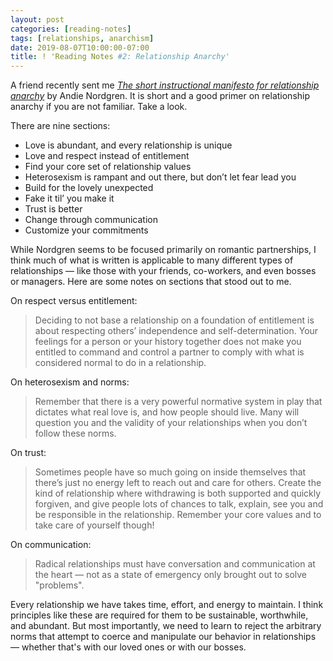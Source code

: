 ```yaml
---
layout: post
categories: [reading-notes]
tags: [relationships, anarchism]
date: 2019-08-07T10:00:00-07:00
title: ! 'Reading Notes #2: Relationship Anarchy'
---
```


A friend recently sent me [*The short instructional manifesto for relationship anarchy*](https://theanarchistlibrary.org/library/andie-nordgren-the-short-instructional-manifesto-for-relationship-anarchy) by Andie Nordgren. It is short and a good primer on relationship anarchy if you are not familiar. Take a look.

<!--excerpt-->

There are nine sections:

- Love is abundant, and every relationship is unique
- Love and respect instead of entitlement
- Find your core set of relationship values
- Heterosexism is rampant and out there, but don’t let fear lead you
- Build for the lovely unexpected
- Fake it til’ you make it
- Trust is better
- Change through communication
- Customize your commitments

While Nordgren seems to be focused primarily on romantic partnerships, I think much of what is written is applicable to many different types of relationships &mdash; like those with your friends, co-workers, and even bosses or managers. Here are some notes on sections that stood out to me.

On respect versus entitlement:

> Deciding to not base a relationship on a foundation of entitlement is about respecting others’ independence and self-determination. Your feelings for a person or your history together does not make you entitled to command and control a partner to comply with what is considered normal to do in a relationship.

On heterosexism and norms:

> Remember that there is a very powerful normative system in play that dictates what real love is, and how people should live. Many will question you and the validity of your relationships when you don’t follow these norms.

On trust:

> Sometimes people have so much going on inside themselves that there’s just no energy left to reach out and care for others. Create the kind of relationship where withdrawing is both supported and quickly forgiven, and give people lots of chances to talk, explain, see you and be responsible in the relationship. Remember your core values and to take care of yourself though!

On communication:

> Radical relationships must have conversation and communication at the heart — not as a state of emergency only brought out to solve "problems".

Every relationship we have takes time, effort, and energy to maintain. I think principles like these are required for them to be sustainable, worthwhile, and abundant. But most importantly, we need to learn to reject the arbitrary norms that attempt to coerce and manipulate our behavior in relationships &mdash; whether that's with our loved ones or with our bosses.
